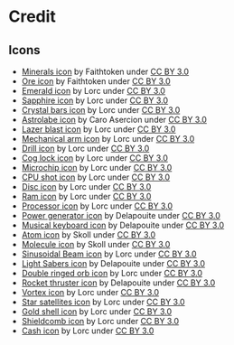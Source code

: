 # Credit

## Icons
- [Minerals icon](https://game-icons.net/1x1/faithtoken/minerals.html) by Faithtoken under [CC BY 3.0](https://creativecommons.org/licenses/by/3.0/)
- [Ore icon](https://game-icons.net/1x1/faithtoken/ore.html) by Faithtoken under [CC BY 3.0](https://creativecommons.org/licenses/by/3.0/)
- [Emerald icon](https://game-icons.net/1x1/lorc/emerald.html) by Lorc under [CC BY 3.0](https://creativecommons.org/licenses/by/3.0/)
- [Sapphire icon](https://game-icons.net/1x1/lorc/saphir.html) by Lorc under [CC BY 3.0](https://creativecommons.org/licenses/by/3.0/)
- [Crystal bars icon](https://game-icons.net/1x1/lorc/crystal-bars.html) by Lorc under [CC BY 3.0](https://creativecommons.org/licenses/by/3.0/)
- [Astrolabe icon](https://game-icons.net/1x1/caro-asercion/astrolabe.html) by Caro Asercion under [CC BY 3.0](https://creativecommons.org/licenses/by/3.0/)
- [Lazer blast icon](https://game-icons.net/1x1/lorc/laser-blast.html) by Lorc under [CC BY 3.0](https://creativecommons.org/licenses/by/3.0/)
- [Mechanical arm icon](https://game-icons.net/1x1/lorc/mechanical-arm.html) by Lorc under [CC BY 3.0](https://creativecommons.org/licenses/by/3.0/)
- [Drill icon](https://game-icons.net/1x1/lorc/drill.html) by Lorc under [CC BY 3.0](https://creativecommons.org/licenses/by/3.0/)
- [Cog lock icon](https://game-icons.net/1x1/lorc/cog-lock.html) by Lorc under [CC BY 3.0](https://creativecommons.org/licenses/by/3.0/)
- [Microchip icon](https://game-icons.net/1x1/lorc/microchip.html) by Lorc under [CC BY 3.0](https://creativecommons.org/licenses/by/3.0/)
- [CPU shot icon](https://game-icons.net/1x1/lorc/cpu-shot.html) by Lorc under [CC BY 3.0](https://creativecommons.org/licenses/by/3.0/)
- [Disc icon](https://game-icons.net/1x1/lorc/disc.html) by Lorc under [CC BY 3.0](https://creativecommons.org/licenses/by/3.0/)
- [Ram icon](https://game-icons.net/1x1/lorc/ram.html) by Lorc under [CC BY 3.0](https://creativecommons.org/licenses/by/3.0/)
- [Processor icon](https://game-icons.net/1x1/lorc/processor.html) by Lorc under [CC BY 3.0](https://creativecommons.org/licenses/by/3.0/)
- [Power generator icon](https://game-icons.net/1x1/delapouite/power-generator.html) by Delapouite under [CC BY 3.0](https://creativecommons.org/licenses/by/3.0/)
- [Musical keyboard icon](https://game-icons.net/1x1/delapouite/musical-keyboard.html) by Delapouite under [CC BY 3.0](https://creativecommons.org/licenses/by/3.0/)
- [Atom icon](https://game-icons.net/1x1/skoll/atom.html) by Skoll under [CC BY 3.0](https://creativecommons.org/licenses/by/3.0/)
- [Molecule icon](https://game-icons.net/1x1/skoll/molecule.html) by Skoll under [CC BY 3.0](https://creativecommons.org/licenses/by/3.0/)
- [Sinusoidal Beam icon](https://game-icons.net/1x1/lorc/sinusoidal-beam.html) by Lorc under [CC BY 3.0](https://creativecommons.org/licenses/by/3.0/)
- [Light Sabers icon](https://game-icons.net/1x1/delapouite/light-sabers.html) by Delapouite under [CC BY 3.0](https://creativecommons.org/licenses/by/3.0/)
- [Double ringed orb icon](https://game-icons.net/1x1/lorc/double-ringed-orb.html) by Lorc under [CC BY 3.0](https://creativecommons.org/licenses/by/3.0/)
- [Rocket thruster icon](https://game-icons.net/1x1/delapouite/rocket-thruster.html) by Delapouite under [CC BY 3.0](https://creativecommons.org/licenses/by/3.0/)
- [Vortex icon](https://game-icons.net/1x1/lorc/vortex.html) by Lorc under [CC BY 3.0](https://creativecommons.org/licenses/by/3.0/)
- [Star satellites icon](https://game-icons.net/1x1/lorc/star-sattelites.html) by Lorc under [CC BY 3.0](https://creativecommons.org/licenses/by/3.0/)
- [Gold shell icon](https://game-icons.net/1x1/lorc/star-sattelites.html) by Lorc under [CC BY 3.0](https://creativecommons.org/licenses/by/3.0/)
- [Shieldcomb icon](https://game-icons.net/1x1/lorc/shieldcomb.html) by Lorc under [CC BY 3.0](https://creativecommons.org/licenses/by/3.0/)
- [Cash icon](https://game-icons.net/1x1/lorc/cash.html) by Lorc under [CC BY 3.0](https://creativecommons.org/licenses/by/3.0/)
